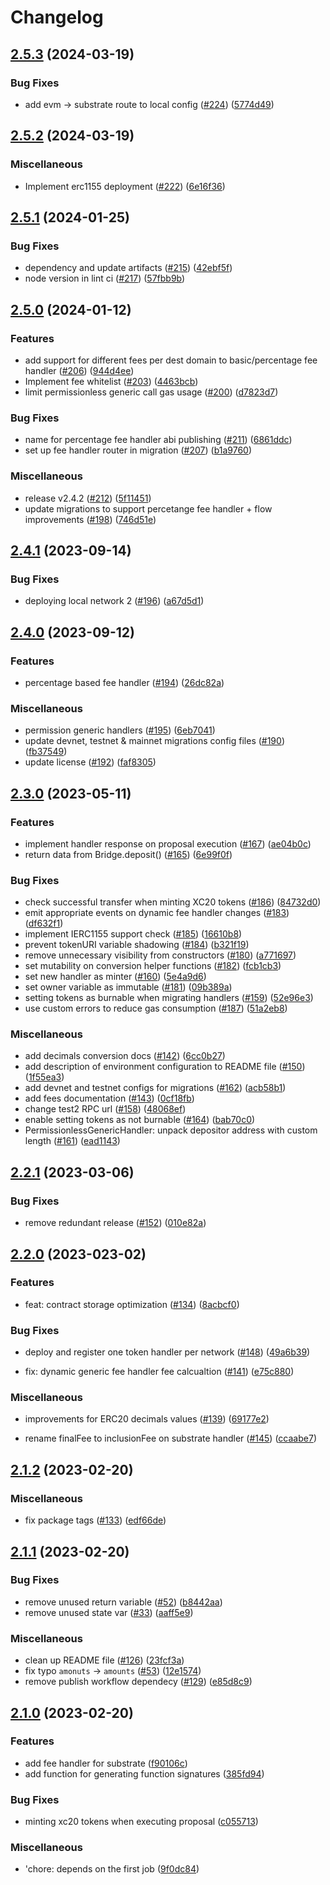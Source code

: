 # Changelog

## [2.5.3](https://github.com/sygmaprotocol/sygma-solidity/compare/v2.5.2...v2.5.3) (2024-03-19)


### Bug Fixes

* add evm -&gt; substrate route to local config ([#224](https://github.com/sygmaprotocol/sygma-solidity/issues/224)) ([5774d49](https://github.com/sygmaprotocol/sygma-solidity/commit/5774d49264ba40cf8e17055b798704660eb707e6))

## [2.5.2](https://github.com/sygmaprotocol/sygma-solidity/compare/v2.5.1...v2.5.2) (2024-03-19)


### Miscellaneous

* Implement erc1155 deployment ([#222](https://github.com/sygmaprotocol/sygma-solidity/issues/222)) ([6e16f36](https://github.com/sygmaprotocol/sygma-solidity/commit/6e16f361d8d9c784711144e05d9e00b9d54f781f))

## [2.5.1](https://github.com/sygmaprotocol/sygma-solidity/compare/v2.5.0...v2.5.1) (2024-01-25)


### Bug Fixes

* dependency and update artifacts ([#215](https://github.com/sygmaprotocol/sygma-solidity/issues/215)) ([42ebf5f](https://github.com/sygmaprotocol/sygma-solidity/commit/42ebf5f0301b29d8019d6515cb1648facbe52d89))
* node version in lint ci ([#217](https://github.com/sygmaprotocol/sygma-solidity/issues/217)) ([57fbb9b](https://github.com/sygmaprotocol/sygma-solidity/commit/57fbb9be4cc8a126d68e0fa24b82e3f869217486))

## [2.5.0](https://github.com/sygmaprotocol/sygma-solidity/compare/v2.4.1...v2.5.0) (2024-01-12)


### Features

* add support for different fees per dest domain to basic/percentage fee handler ([#206](https://github.com/sygmaprotocol/sygma-solidity/issues/206)) ([944d4ee](https://github.com/sygmaprotocol/sygma-solidity/commit/944d4eef8f94fd27dc3b8d5ab083b4eb0a2b6d2a))
* Implement fee whitelist ([#203](https://github.com/sygmaprotocol/sygma-solidity/issues/203)) ([4463bcb](https://github.com/sygmaprotocol/sygma-solidity/commit/4463bcb03fd046875e8109fa5e9266ffdc304015))
* limit permissionless generic call gas usage ([#200](https://github.com/sygmaprotocol/sygma-solidity/issues/200)) ([d7823d7](https://github.com/sygmaprotocol/sygma-solidity/commit/d7823d7fc1879718387355b8f687e12bd587aa9c))


### Bug Fixes

* name for percentage fee handler abi publishing ([#211](https://github.com/sygmaprotocol/sygma-solidity/issues/211)) ([6861ddc](https://github.com/sygmaprotocol/sygma-solidity/commit/6861ddc36f44e7bf8d08658757783b28b4c87c95))
* set up fee handler router in migration ([#207](https://github.com/sygmaprotocol/sygma-solidity/issues/207)) ([b1a9760](https://github.com/sygmaprotocol/sygma-solidity/commit/b1a97608b81a198fee0f065d9aad296dceaaad5b))


### Miscellaneous

* release v2.4.2 ([#212](https://github.com/sygmaprotocol/sygma-solidity/issues/212)) ([5f11451](https://github.com/sygmaprotocol/sygma-solidity/commit/5f11451e23c0ac2e83d7638b2e14440352613964))
* update migrations to support percetange fee handler + flow improvements ([#198](https://github.com/sygmaprotocol/sygma-solidity/issues/198)) ([746d51e](https://github.com/sygmaprotocol/sygma-solidity/commit/746d51e108fb3b03616ba533b2dbde96b4c2bbdc))

## [2.4.1](https://github.com/sygmaprotocol/sygma-solidity/compare/v2.4.0...v2.4.1) (2023-09-14)


### Bug Fixes

* deploying local network 2 ([#196](https://github.com/sygmaprotocol/sygma-solidity/issues/196)) ([a67d5d1](https://github.com/sygmaprotocol/sygma-solidity/commit/a67d5d1c3db9aab609db055dd48fdf93e293e0ad))

## [2.4.0](https://github.com/sygmaprotocol/sygma-solidity/compare/v2.3.0...v2.4.0) (2023-09-12)


### Features

* percentage based fee handler ([#194](https://github.com/sygmaprotocol/sygma-solidity/issues/194)) ([26dc82a](https://github.com/sygmaprotocol/sygma-solidity/commit/26dc82a1bd129de968fa2244b7ce36542b46cb27))


### Miscellaneous

* permission generic handlers ([#195](https://github.com/sygmaprotocol/sygma-solidity/issues/195)) ([6eb7041](https://github.com/sygmaprotocol/sygma-solidity/commit/6eb704180dd8344f47f5b0d039612c673456de59))
* update devnet, testnet & mainnet migrations config files ([#190](https://github.com/sygmaprotocol/sygma-solidity/issues/190)) ([fb37549](https://github.com/sygmaprotocol/sygma-solidity/commit/fb37549132519f84c7c284d99c92579f02e1f6b7))
* update license ([#192](https://github.com/sygmaprotocol/sygma-solidity/issues/192)) ([faf8305](https://github.com/sygmaprotocol/sygma-solidity/commit/faf83050bc6888c054134481d1883a7c15f5090a))

## [2.3.0](https://github.com/sygmaprotocol/sygma-solidity/compare/v2.2.1...v2.3.0) (2023-05-11)


### Features

* implement handler response on proposal execution ([#167](https://github.com/sygmaprotocol/sygma-solidity/issues/167)) ([ae04b0c](https://github.com/sygmaprotocol/sygma-solidity/commit/ae04b0c3040588d86247a1b87666478623ba6699))
* return data from Bridge.deposit() ([#165](https://github.com/sygmaprotocol/sygma-solidity/issues/165)) ([6e99f0f](https://github.com/sygmaprotocol/sygma-solidity/commit/6e99f0fa3fc11d42ef067ff6d3c99f8624e04d04))


### Bug Fixes

* check successful transfer when minting XC20 tokens ([#186](https://github.com/sygmaprotocol/sygma-solidity/issues/186)) ([84732d0](https://github.com/sygmaprotocol/sygma-solidity/commit/84732d0587185296f34e9250ada6d95746f80f51))
* emit appropriate events on dynamic fee handler changes ([#183](https://github.com/sygmaprotocol/sygma-solidity/issues/183)) ([df632f1](https://github.com/sygmaprotocol/sygma-solidity/commit/df632f175fc153578d23d8158f5aa751bd30c571))
* implement IERC1155 support check ([#185](https://github.com/sygmaprotocol/sygma-solidity/issues/185)) ([16610b8](https://github.com/sygmaprotocol/sygma-solidity/commit/16610b8d86f4d81afee35997c4d5eaea52ff9c7b))
* prevent tokenURI variable shadowing ([#184](https://github.com/sygmaprotocol/sygma-solidity/issues/184)) ([b321f19](https://github.com/sygmaprotocol/sygma-solidity/commit/b321f19d8c17ecb0a803301db563fa29faa62af8))
* remove unnecessary visibility from constructors ([#180](https://github.com/sygmaprotocol/sygma-solidity/issues/180)) ([a771697](https://github.com/sygmaprotocol/sygma-solidity/commit/a7716976317ad9c0001fd6027e592cb00bc9f207))
* set mutability on conversion helper functions ([#182](https://github.com/sygmaprotocol/sygma-solidity/issues/182)) ([fcb1cb3](https://github.com/sygmaprotocol/sygma-solidity/commit/fcb1cb3efbbaf3acff4a0f7ab32b829b49b34ea0))
* set new handler as minter ([#160](https://github.com/sygmaprotocol/sygma-solidity/issues/160)) ([5e4a9d6](https://github.com/sygmaprotocol/sygma-solidity/commit/5e4a9d6dbbe4f303fbc0bfac5c2c38b564c65c22))
* set owner variable as immutable ([#181](https://github.com/sygmaprotocol/sygma-solidity/issues/181)) ([09b389a](https://github.com/sygmaprotocol/sygma-solidity/commit/09b389aad7fb8dad1e0ed6733f027f8798932c13))
* setting tokens as burnable when migrating handlers ([#159](https://github.com/sygmaprotocol/sygma-solidity/issues/159)) ([52e96e3](https://github.com/sygmaprotocol/sygma-solidity/commit/52e96e3bb2b309e64329dc95e70a6ea15da07a59))
* use custom errors to reduce gas consumption ([#187](https://github.com/sygmaprotocol/sygma-solidity/issues/187)) ([51a2eb8](https://github.com/sygmaprotocol/sygma-solidity/commit/51a2eb8245754fbac4fd4b203acdc196d704ab25))


### Miscellaneous

* add decimals conversion docs ([#142](https://github.com/sygmaprotocol/sygma-solidity/issues/142)) ([6cc0b27](https://github.com/sygmaprotocol/sygma-solidity/commit/6cc0b27cc02eb74c8f408e7bdc6905fc466cc2e9))
* add description of environment configuration to README file ([#150](https://github.com/sygmaprotocol/sygma-solidity/issues/150)) ([1f55ea3](https://github.com/sygmaprotocol/sygma-solidity/commit/1f55ea3544bcae9dd8e237cad31ca325d16b2c25))
* add devnet and testnet configs for migrations ([#162](https://github.com/sygmaprotocol/sygma-solidity/issues/162)) ([acb58b1](https://github.com/sygmaprotocol/sygma-solidity/commit/acb58b19e8179c7557cebaabfcec3dc5b9d1fb85))
* add fees documentation ([#143](https://github.com/sygmaprotocol/sygma-solidity/issues/143)) ([0cf18fb](https://github.com/sygmaprotocol/sygma-solidity/commit/0cf18fb4bc2018dab04004081fa04154696a8df1))
* change test2 RPC url ([#158](https://github.com/sygmaprotocol/sygma-solidity/issues/158)) ([48068ef](https://github.com/sygmaprotocol/sygma-solidity/commit/48068ef8b1757f91336b5574044721a31cbb76fc))
* enable setting tokens as not burnable ([#164](https://github.com/sygmaprotocol/sygma-solidity/issues/164)) ([bab70c0](https://github.com/sygmaprotocol/sygma-solidity/commit/bab70c0fdd1cdc9287e6605befd76e9d54e411a4))
* PermissionlessGenericHandler: unpack depositor address with custom length ([#161](https://github.com/sygmaprotocol/sygma-solidity/issues/161)) ([ead1143](https://github.com/sygmaprotocol/sygma-solidity/commit/ead11435fd32ff0876433b8e9a83c019fd757c00))

## [2.2.1](https://github.com/sygmaprotocol/sygma-solidity/compare/v2.2.0...v2.2.1) (2023-03-06)


### Bug Fixes

* remove redundant release ([#152](https://github.com/sygmaprotocol/sygma-solidity/issues/152)) ([010e82a](https://github.com/sygmaprotocol/sygma-solidity/commit/010e82a8783339a4e17007bc3c51273faa86890d))


## [2.2.0](https://github.com/sygmaprotocol/sygma-solidity/compare/v2.1.2...v2.2.0) (2023-023-02)


### Features

* feat: contract storage optimization ([#134](https://github.com/sygmaprotocol/sygma-solidity/issues/134)) ([8acbcf0](https://github.com/sygmaprotocol/sygma-solidity/commit/8acbcf051959da21180cf8b9ea708860b0f2fb8e))


### Bug Fixes

* deploy and register one token handler per network ([#148](https://github.com/sygmaprotocol/sygma-solidity/issues/148)) ([49a6b39](https://github.com/sygmaprotocol/sygma-solidity/commit/49a6b3944f8156b5b9668fc0e2e7ac3ad9c0d322))

* fix: dynamic generic fee handler fee calcualtion ([#141](https://github.com/sygmaprotocol/sygma-solidity/issues/137)) ([e75c880](https://github.com/sygmaprotocol/sygma-solidity/commit/e75c8808b98934c5256a3cf50ae7df589a6a4394))


### Miscellaneous

* improvements for ERC20 decimals values ([#139](https://github.com/sygmaprotocol/sygma-solidity/issues/139)) ([69177e2](https://github.com/sygmaprotocol/sygma-solidity/commit/69177e2cc9866bcab0e55aaa59dc7d9712505db9))

* rename finalFee to inclusionFee on substrate handler ([#145](https://github.com/sygmaprotocol/sygma-solidity/issues/145)) ([ccaabe7](https://github.com/sygmaprotocol/sygma-solidity/commit/ccaabe718fb5315e4c8b3b2adb9756fadc662c91))

## [2.1.2](https://github.com/sygmaprotocol/sygma-solidity/compare/v2.1.1...v2.1.2) (2023-02-20)


### Miscellaneous

* fix package tags ([#133](https://github.com/sygmaprotocol/sygma-solidity/issues/133)) ([edf66de](https://github.com/sygmaprotocol/sygma-solidity/commit/edf66dee597e933f084c75e1646dee2c7405a24c))

## [2.1.1](https://github.com/sygmaprotocol/sygma-solidity/compare/v2.1.0...v2.1.1) (2023-02-20)


### Bug Fixes

* remove unused return variable ([#52](https://github.com/sygmaprotocol/sygma-solidity/issues/52)) ([b8442aa](https://github.com/sygmaprotocol/sygma-solidity/commit/b8442aacd66f1a5c9dae6575b676bccf9a81f153))
* remove unused state var ([#33](https://github.com/sygmaprotocol/sygma-solidity/issues/33)) ([aaff5e9](https://github.com/sygmaprotocol/sygma-solidity/commit/aaff5e98ffbc3bb4516ea929f16ac10ef74469b0))


### Miscellaneous

* clean up README file ([#126](https://github.com/sygmaprotocol/sygma-solidity/issues/126)) ([23fcf3a](https://github.com/sygmaprotocol/sygma-solidity/commit/23fcf3a5e909d07190ce006873dc8a03a15bc126))
* fix typo `amonuts` -&gt; `amounts` ([#53](https://github.com/sygmaprotocol/sygma-solidity/issues/53)) ([12e1574](https://github.com/sygmaprotocol/sygma-solidity/commit/12e15746281e29c773254e44b893e816e379b8f2))
* remove publish workflow dependecy ([#129](https://github.com/sygmaprotocol/sygma-solidity/issues/129)) ([e85d8c9](https://github.com/sygmaprotocol/sygma-solidity/commit/e85d8c9e2fdcca9a2ad8ef7fa2e2e3f6fee00ad5))

## [2.1.0](https://github.com/sygmaprotocol/sygma-solidity/compare/v2.0.0...v2.1.0) (2023-02-20)


### Features

* add fee handler for substrate ([f90106c](https://github.com/sygmaprotocol/sygma-solidity/commit/f90106ce5f57848efc6d6059212373fcd05654b8))
* add function for generating function signatures ([385fd94](https://github.com/sygmaprotocol/sygma-solidity/commit/385fd94e4758478e418fc0ef237926ad26a8e39e))


### Bug Fixes

* minting xc20 tokens when executing proposal ([c055713](https://github.com/sygmaprotocol/sygma-solidity/commit/c0557133d773ec5ba0caa3e8b40b3389a8e75a77))


### Miscellaneous

* 'chore: depends on the first job ([9f0dc84](https://github.com/sygmaprotocol/sygma-solidity/commit/9f0dc84313697ed6abd56ed1e81d928ee08ce837))
